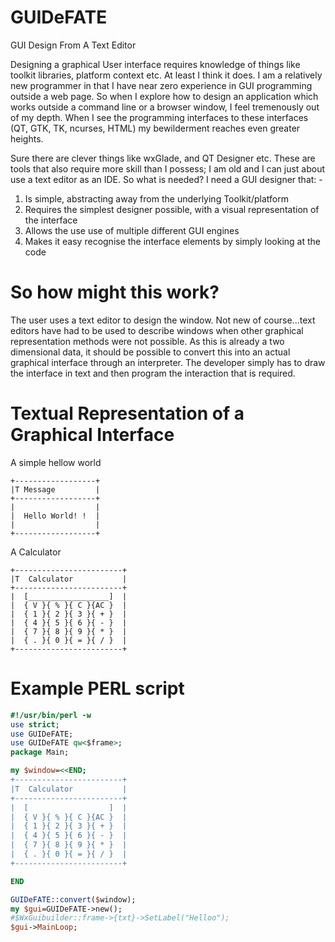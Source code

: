 # GUIDeFATE
GUI Design From A Text Editor

Designing a graphical User interface requires knowledge of things like toolkit libraries, platform context etc.  At least I think it does.  I am a relatively new programmer in that I have near zero experience in GUI programming outside a web page.  So when I explore how to design an application which works outside a command line or a browser window, I feel tremenously out of my depth.  When I see the programming interfaces to these interfaces (QT, GTK, TK, ncurses, HTML) my bewilderment reaches even greater heights.

Sure there are clever things like wxGlade, and QT Designer etc.  These are tools that also require more skill than I possess; I am old and I can just about use a text editor as an IDE. So what is needed? I need a GUI designer that: -
1) Is simple, abstracting away from the underlying Toolkit/platform
2) Requires the simplest designer possible, with a visual representation of the interface
3) Allows the use use of multiple different GUI engines
4) Makes it easy recognise the interface elements by simply looking at the code

# So how might this work?

The user uses a text editor to design the window. Not new of course...text editors have had to be used to describe windows when other graphical representation methods were not possible.  As this is already a two dimensional data, it should be possible to convert this into an actual graphical interface through an interpreter.  The developer simply has to draw the interface in text and then program the interaction that is required.

# Textual Representation of a Graphical Interface

A simple hellow world
```
+------------------+
|T Message         |
+------------------+
|                  |
|  Hello World! !  |
|                  |
+------------------+
```
A Calculator
```
+------------------------+
|T  Calculator           |
+------------------------+
|  [__________________]  |
|  { V }{ % }{ C }{AC }  |
|  { 1 }{ 2 }{ 3 }{ + }  |
|  { 4 }{ 5 }{ 6 }{ - }  |
|  { 7 }{ 8 }{ 9 }{ * }  |
|  { . }{ 0 }{ = }{ / }  |
+------------------------+
```

# Example PERL script

```perl
#!/usr/bin/perl -w
use strict;
use GUIDeFATE;
use GUIDeFATE qw<$frame>;
package Main;

my $window=<<END;
+------------------------+
|T  Calculator           |
+------------------------+
|  [                  ]  |
|  { V }{ % }{ C }{AC }  |
|  { 1 }{ 2 }{ 3 }{ + }  |
|  { 4 }{ 5 }{ 6 }{ - }  |
|  { 7 }{ 8 }{ 9 }{ * }  |
|  { . }{ 0 }{ = }{ / }  |
+------------------------+

END

GUIDeFATE::convert($window);
my $gui=GUIDeFATE->new();
#$WxGuibuilder::frame->{txt}->SetLabel("Helloo");
$gui->MainLoop;
```
